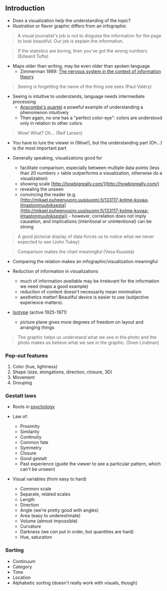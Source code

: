 ## Introduction

* Does a visualization help the understanding of the topic?
* Illustration or flavor graphic differs from an infographic 

> A visual journalist's job is not to disguise the information for the page to look beautiful. Our job is explain the information.

> If the statistics are boring, then you've got the wrong numbers (Edward Tufte)

* Maps older than writing, may be even older than spoken language
  *  Zimmerman 1989: [The nervous system in the context of information theory](http://link.springer.com/chapter/10.1007%2F978-3-642-73831-9_7)

> Seeing is forgetting the name of the thing one sees (Paul Valéry)

* Seeing is intuitive to understands, language needs intermediate processing
  * [Anscombe's quartet](https://en.wikipedia.org/wiki/Anscombe's_quartet) a poweful example of understanding a phenomenon intuitively
  * Then again, no one has a "perfect color-eye": colors are understood only in relation to other colors

> Wow! What? Oh... (Reif Larsen)

* You have to lure the viewer in (Wow!), but the understanding part (Oh...) is *the* most important part

* Generally speaking,  visualizations good for 
  * facilitate comparison, especially between multiple data points (less than 20 numbers > table outperforms a visualization, otherwise do a visualization)
  * showing scale [http://howbigreally.com/](http://howbigreally.com/)
  * revealing the unseen
  * convincing the reader (e.g. [http://mikael.puheenvuoro.uusisuomi.fi/133117-kolme-kuvaa-ilmastonmuutoksesta](http://mikael.puheenvuoro.uusisuomi.fi/133117-kolme-kuvaa-ilmastonmuutoksesta)) - however, correlation does not imply causation, and implications (intentional or unintentional) can be strong

> A good pictorial display of data forces us to notice what we never expected to see (John Tukey)

> Comparison makes the chart meaningful (Vesa Kuusela)

* Comparing the relation makes an infographic/visualization meaningful

* Reduction of information in visualizations
  * much of information *available* may be irrelevant for the information we need (maps a good example)
  * reduction of content doesn't necessarily mean minimalism
  * aesthetics matter! Beautiful device is easier to use (subjective experience matters).

* [Isotype](https://en.wikipedia.org/wiki/Isotype_(picture_language)) (active 1925-1971)
  * picture plane gives more degrees of freedom on layout and arranging things

> The graphic helps us understand what we see in the photo and the photo makes us believe what we see in the graphic. (Sven Lindman)

### Pop-out features

1. Color (hue, lightness)
1. Shape (size, elongations, direction, closure, 3D)
1. Movement
1. Grouping

### Gestalt laws

* Roots in [psychology](https://en.wikipedia.org/wiki/Gestalt_psychology)
* Law of:
  * Proximity
  * Similarity
  * Continuity
  * Common fate
  * Symmetry
  * Closure
  * Good gestalt
  * Past experience (guide the viewer to see a particular pattern, which can't be unseen)

* Visual variables (from easy to hard)
  * Common scale
  * Separate, related scales
  * Length
  * Direction
  * Angle (we're pretty good with angles)
  * Area (easy to underestimate)
  * Volume (almost impossible)
  * Curvature 
  * Darkness (we *can* put in order, but quantities are hard)
  * Hue, saturation

### Sorting

* Continuum
* Category
* Time
* Location
* Alphabetic sorting (doesn't really work with visuals, though)
